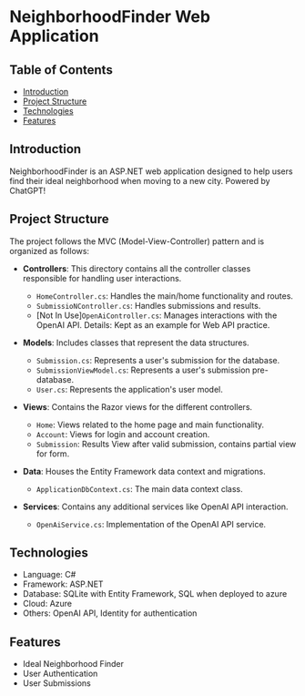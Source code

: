 # NeighborhoodFinder Web Application

## Table of Contents

- [Introduction](#introduction)
- [Project Structure](#project-structure)
- [Technologies](#technologies)
- [Features](#features)



## Introduction

NeighborhoodFinder is an ASP.NET web application designed to help users find their ideal neighborhood when moving to a new city. Powered by ChatGPT!

## Project Structure

The project follows the MVC (Model-View-Controller) pattern and is organized as follows:

- **Controllers**: This directory contains all the controller classes responsible for handling user interactions.
  - `HomeController.cs`: Handles the main/home functionality and routes.
  - `SubmissioNController.cs`: Handles submissions and results. 
  - [Not In Use]`OpenAiController.cs`: Manages interactions with the OpenAI API. Details: Kept as an example for Web API practice.
  
  
- **Models**: Includes classes that represent the data structures.
  - `Submission.cs`: Represents a user's submission for the database.
  - `SubmissionViewModel.cs`: Represents a user's submission pre-database. 
  - `User.cs`: Represents the application's user model.

- **Views**: Contains the Razor views for the different controllers.
  - `Home`: Views related to the home page and main functionality.
  - `Account`: Views for login and account creation.
  - `Submission`: Results View after valid submission, contains partial view for form. 

- **Data**: Houses the Entity Framework data context and migrations.
  - `ApplicationDbContext.cs`: The main data context class.

- **Services**: Contains any additional services like OpenAI API interaction.
  - `OpenAiService.cs`: Implementation of the OpenAI API service.



## Technologies

- Language: C#
- Framework: ASP.NET
- Database: SQLite with Entity Framework, SQL when deployed to azure 
- Cloud: Azure
- Others: OpenAI API, Identity for authentication

## Features

- Ideal Neighborhood Finder
- User Authentication
- User Submissions



